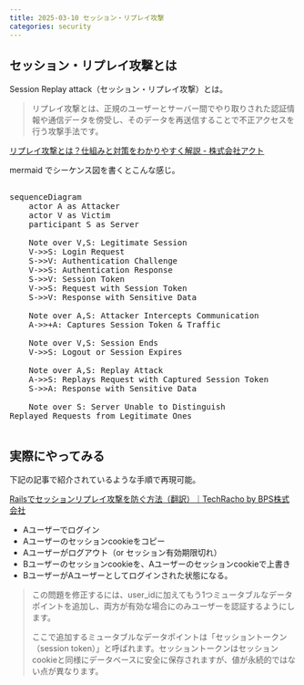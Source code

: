 ```yaml
---
title: 2025-03-10 セッション・リプレイ攻撃
categories: security
---
```


## セッション・リプレイ攻撃とは

Session Replay attack（セッション・リプレイ攻撃）とは。

> リプレイ攻撃とは、正規のユーザーとサーバー間でやり取りされた認証情報や通信データを傍受し、そのデータを再送信することで不正アクセスを行う攻撃手法です。

[リプレイ攻撃とは？仕組みと対策をわかりやすく解説 - 株式会社アクト](https://act1.co.jp/column/0303-2/)

mermaid でシーケンス図を書くとこんな感じ。

<pre class="mermaid">

sequenceDiagram
    actor A as Attacker
    actor V as Victim
    participant S as Server

    Note over V,S: Legitimate Session
    V->>S: Login Request
    S->>V: Authentication Challenge
    V->>S: Authentication Response
    S->>V: Session Token
    V->>S: Request with Session Token
    S->>V: Response with Sensitive Data

    Note over A,S: Attacker Intercepts Communication
    A->>+A: Captures Session Token & Traffic

    Note over V,S: Session Ends
    V->>S: Logout or Session Expires

    Note over A,S: Replay Attack
    A->>S: Replays Request with Captured Session Token
    S->>A: Response with Sensitive Data

    Note over S: Server Unable to Distinguish<br/>Replayed Requests from Legitimate Ones

</pre>

<script type="module">
  import mermaid from 'https://cdn.jsdelivr.net/npm/mermaid@11/dist/mermaid.esm.min.mjs';
</script>

## 実際にやってみる

下記の記事で紹介されているような手順で再現可能。

[Railsでセッションリプレイ攻撃を防ぐ方法（翻訳）｜TechRacho by BPS株式会社](https://techracho.bpsinc.jp/hachi8833/2023_06_02/130443)

- Aユーザーでログイン
- Aユーザーのセッションcookieをコピー
- Aユーザーがログアウト（or セッション有効期限切れ）
- Bユーザーのセッションcookieを、Aユーザーのセッションcookieで上書き
- BユーザーがAユーザーとしてログインされた状態になる。

> この問題を修正するには、user_idに加えてもう1つミュータブルなデータポイントを追加し、両方が有効な場合にのみユーザーを認証するようにします。
>
> ここで追加するミュータブルなデータポイントは「セッショントークン（session token）」と呼ばれます。セッショントークンはセッションcookieと同様にデータベースに安全に保存されますが、値が永続的ではない点が異なります。
